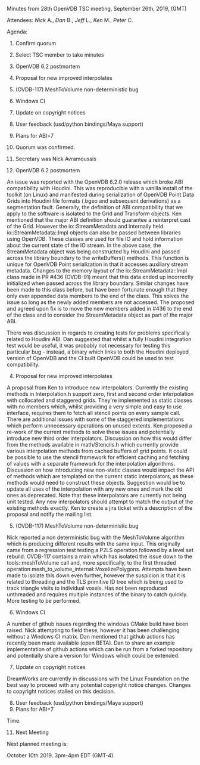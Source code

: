 Minutes from 28th OpenVDB TSC meeting, September 26th, 2019, (GMT)

Attendees: *Nick* A., *Dan* B., *Jeff* L., *Ken* M., *Peter* C.

Agenda:

1) Confirm quorum
2) Select TSC member to take minutes
3) OpenVDB 6.2 postmortem
4) Proposal for new improved interpolates
5) (OVDB-117) MeshToVolume non-deterministic bug
6) Windows CI
7) Update on copyright notices
8) User feedback (usd/python bindings/Maya support) 
9) Plans for ABI=7

1) Quorum was confirmed.

2) Secretary was Nick Avramoussis

3) OpenVDB 6.2 postmortem

An issue was reported with the OpenVDB 6.2.0 release which broke ABI
compatibility with Houdini. This was reproducible with a vanilla install of the
toolkit (on Linux) and manifested during serialization of OpenVDB Point Data
Grids into Houdini file formats (.bgeo and subsequent derivations) as a
segmentation fault. Generally, the definition of ABI compatibility that we apply
to the software is isolated to the Grid and Transform objects. Ken mentioned
that the major ABI definition should guarantee a reinterpret cast of the Grid.
However the io::StreamMetadata and internally held io::StreamMetadata::Impl
objects can also be passed between libraries using OpenVDB. These classes are
used for file IO and hold information about the current state of the IO stream.
In the above case, the StreamMetadata object was being constructed by Houdini
and passed across the library boundary to the writeBuffers() methods. This
function is unique for OpenVDB Point serialization in that it accesses auxiliary
stream metadata. Changes to the memory layout of the io::StreamMetadata::Impl
class made in PR #436 (OVDB-91) meant that this data ended up incorrectly
initialized when passed across the library boundary. Similar changes have been
made to this class before, but have been fortunate enough that they only ever
appended data members to the end of the class. This solves the issue so long as
the newly added members are not accessed. The proposed and agreed upon fix is to
move the new members added in #436 to the end of the class and to consider the
StreamMetadata object as part of the major ABI.

There was discussion in regards to creating tests for problems specifically
related to Houdini ABI. Dan suggested that whilst a fully Houdini integration
test would be useful, it was probably not necessary for testing this particular
bug - instead, a binary which links to both the Houdini deployed version of
OpenVDB and the CI built OpenVDB could be used to test compatibility.

4) Proposal for new improved interpolates

A proposal from Ken to introduce new interpolators. Currently the existing
methods in Interpolation.h support zero, first and second order interpolation
with collocated and staggered grids. They're implemented as static classes with
no members which, whilst providing a very simple and easy to use interface,
requires them to fetch all stencil points on every sample call. There are
additional issues with some of the staggered implementations which perform
unnecessary operations on unused extents. Ken proposed a re-work of the current
methods to solve these issues and potentially introduce new third order
interpolators. Discussion on how this would differ from the methods available in
math/Stencils.h which currently provide various interpolation methods from
cached buffers of grid points. It could be possible to use the stencil framework
for efficient caching and fetching of values with a separate framework for the
interpolation algorithms. Discussion on how introducing new non-static classes
would impact the API of methods which are templated on the current static
interpolators, as these methods would need to construct these objects.
Suggestion would be to update all uses of the interpolation with any new ones
and mark the old ones as deprecated. Note that these interpolators are currently
not being unit tested. Any new interpolators should attempt to match the output
of the existing methods exactly. Ken to create a jira ticket with a description
of the proposal and notify the mailing list.


5) (OVDB-117) MeshToVolume non-deterministic bug

Nick reported a non deterministic bug with the MeshToVolume algorithm which is
producing different results with the same input. This originally came from a
regression test testing a P2LS operation followed by a level set rebuild.
OVDB-117 contains a main which has isolated the issue down to the
tools::meshToVolume call and, more specifically, to the first threaded operation
mesh_to_volume_internal::VoxelizePolygons. Attempts have been made to isolate
this down even further, however the suspicion is that it is related to threading
and the TLS primitive ID tree which is being used to track triangle visits to
individual voxels. Has not been reproduced unthreaded and requires multiple
instances of the binary to catch quickly. More testing to be performed.

6) Windows CI

A number of github issues regarding the windows CMake build have been raised.
Nick attempting to field these, however it has been challenging without a
Windows CI matrix. Dan mentioned that github actions has recently been made
available (open BETA). Dan to share an example implementation of github actions
which can be run from a forked repository and potentially share a version for
Windows which could be extended.

7) Update on copyright notices

DreamWorks are currently in discussions with the Linux Foundation on the best
way to proceed with any potential copyright notice changes. Changes to copyright
notices stalled on this decision.

8) User feedback (usd/python bindings/Maya support) 
9) Plans for ABI=7

Time.

11) Next Meeting

Next planned meeting is:

October 10th 2019. 3pm-4pm EDT (GMT-4).
